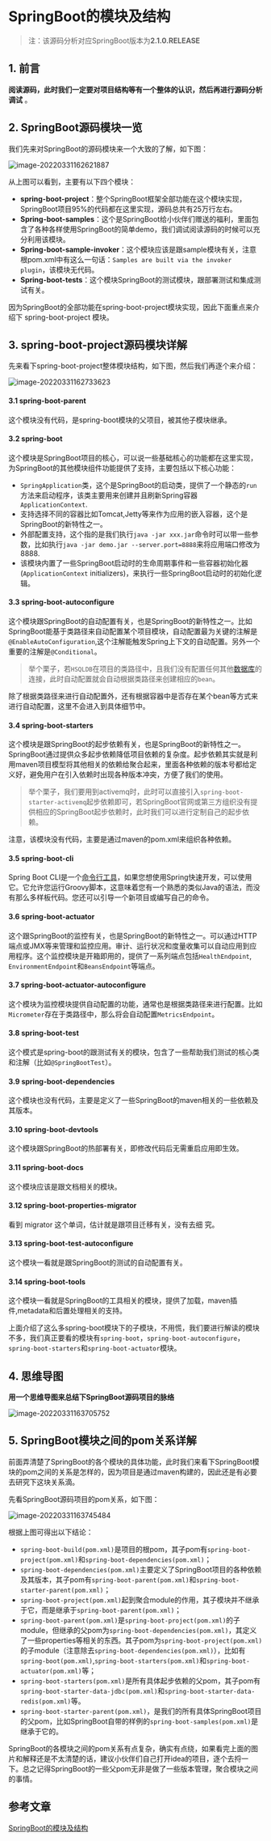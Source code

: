 # SpringBoot的模块及结构

> 注：该源码分析对应SpringBoot版本为**2.1.0.RELEASE**

## **1. 前言**

**阅读源码，此时我们一定要对项目结构等有一个整体的认识，然后再进行源码分析调试** 。

## **2. SpringBoot源码模块一览**

我们先来对SpringBoot的源码模块来一个大致的了解，如下图：

![image-20220331162621887](https://zszblog.oss-cn-beijing.aliyuncs.com/zszblog/image-20220331162621887.png)

从上图可以看到，主要有以下四个模块：

- **spring-boot-project**：整个SpringBoot框架全部功能在这个模块实现，SpringBoot项目95%的代码都在这里实现，源码总共有25万行左右。
- **Spring-boot-samples**：这个是SpringBoot给小伙伴们赠送的福利，里面包含了各种各样使用SpringBoot的简单demo，我们调试阅读源码的时候可以充分利用该模块。
- **Spring-boot-sample-invoker**：这个模块应该是跟sample模块有关，注意根pom.xml中有这么一句话：`Samples are built via the invoker plugin`，该模块无代码。
- **Spring-boot-tests**：这个模块SpringBoot的测试模块，跟部署测试和集成测试有关。

因为SpringBoot的全部功能在spring-boot-project模块实现，因此下面重点来介绍下 spring-boot-project 模块。

## **3.  spring-boot-project源码模块详解**

先来看下spring-boot-project整体模块结构，如下图，然后我们再逐个来介绍：

![image-20220331162733623](https://zszblog.oss-cn-beijing.aliyuncs.com/zszblog/image-20220331162733623.png)

#### **3.1 spring-boot-parent**

这个模块没有代码，是spring-boot模块的父项目，被其他子模块继承。

#### 3.**2 spring-boot**

这个模块是SpringBoot项目的核心，可以说一些基础核心的功能都在这里实现，为SpringBoot的其他模块组件功能提供了支持，主要包括以下核心功能：

- `SpringApplication`类，这个是SpringBoot的启动类，提供了一个静态的`run`方法来启动程序，该类主要用来创建并且刷新Spring容器`ApplicationContext`.
- 支持选择不同的容器比如Tomcat,Jetty等来作为应用的嵌入容器，这个是SpringBoot的新特性之一。
- 外部配置支持，这个指的是我们执行`java -jar xxx.jar`命令时可以带一些参数，比如执行`java -jar demo.jar --server.port=8888`来将应用端口修改为8888.
- 该模块内置了一些SpringBoot启动时的生命周期事件和一些容器初始化器(`ApplicationContext` initializers)，来执行一些SpringBoot启动时的初始化逻辑。

#### 3.**3 spring-boot-autoconfigure**

这个模块跟SpringBoot的自动配置有关，也是SpringBoot的新特性之一。比如SpringBoot能基于类路径来自动配置某个项目模块，自动配置最为关键的注解是`@EnableAutoConfiguration`,这个注解能触发Spring上下文的自动配置。另外一个重要的注解是`@Conditional`。

> 举个栗子，若`HSQLDB`在项目的类路径中，且我们没有配置任何其他[数据库](https://cloud.tencent.com/solution/database?from=10680)的连接，此时自动配置就会自动根据类路径来创建相应的`bean`。

除了根据类路径来进行自动配置外，还有根据容器中是否存在某个bean等方式来进行自动配置，这里不会进入到具体细节中。

#### **3.4 spring-boot-starters**

这个模块是跟SpringBoot的起步依赖有关，也是SpringBoot的新特性之一。SpringBoot通过提供众多起步依赖降低项目依赖的复杂度。起步依赖其实就是利用maven项目模型将其他相关的依赖给聚合起来，里面各种依赖的版本号都给定义好，避免用户在引入依赖时出现各种版本冲突，方便了我们的使用。

> 举个栗子，我们要用到activemq时，此时可以直接引入`spring-boot-starter-activemq`起步依赖即可，若SpringBoot官网或第三方组织没有提供相应的SpringBoot起步依赖时，此时我们可以进行定制自己的起步依赖。

注意，该模块没有代码，主要是通过maven的pom.xml来组织各种依赖。

#### **3.5 spring-boot-cli**

Spring Boot CLI是一个[命令行工具](https://cloud.tencent.com/product/cli?from=10680)，如果您想使用Spring快速开发，可以使用它。它允许您运行Groovy脚本，这意味着您有一个熟悉的类似Java的语法，而没有那么多样板代码。您还可以引导一个新项目或编写自己的命令。

#### **3.6 spring-boot-actuator**

这个跟SpringBoot的监控有关，也是SpringBoot的新特性之一。可以通过HTTP端点或JMX等来管理和监控应用。审计、运行状况和度量收集可以自动应用到应用程序。这个监控模块是开箱即用的，提供了一系列端点包括`HealthEndpoint`, `EnvironmentEndpoint`和`BeansEndpoint`等端点。

#### 3.**7 spring-boot-actuator-autoconfigure**

这个模块为监控模块提供自动配置的功能，通常也是根据类路径来进行配置。比如`Micrometer`存在于类路径中，那么将会自动配置`MetricsEndpoint`。

#### **3.8 spring-boot-test**

这个模式是spring-boot的跟测试有关的模块，包含了一些帮助我们测试的核心类和注解（比如`@SpringBootTest`）。

#### 3.**9 spring-boot-dependencies**

这个模块也没有代码，主要是定义了一些SpringBoot的maven相关的一些依赖及其版本。

#### 3.**10 spring-boot-devtools**

这个模块跟SpringBoot的热部署有关，即修改代码后无需重启应用即生效。

#### 3.**11 spring-boot-docs**

这个模块应该是跟文档相关的模块。

#### **3.12 spring-boot-properties-migrator**

看到 migrator 这个单词，估计就是跟项目迁移有关，没有去细 究。

#### **3.13 spring-boot-test-autoconfigure**

这个模块一看就是跟SpringBoot的测试的自动配置有关。

#### **3.14 spring-boot-tools**

这个模块一看就是SpringBoot的工具相关的模块，提供了加载，maven插件,metadata和后置处理相关的支持。

上面介绍了这么多spring-boot模块下的子模块，不用慌，我们要进行解读的模块不多，我们真正要看的模块有`spring-boot`，`spring-boot-autoconfigure`，`spring-boot-starters`和`spring-boot-actuator`模块。

## 4. 思维导图

**用一个思维导图来总结下SpringBoot源码项目的脉络**

![image-20220331163705752](https://zszblog.oss-cn-beijing.aliyuncs.com/zszblog/image-20220331163705752.png)

## 5. **SpringBoot模块之间的pom关系详解**

前面弄清楚了SpringBoot的各个模块的具体功能，此时我们来看下SpringBoot模块的pom之间的关系是怎样的，因为项目是通过maven构建的，因此还是有必要去研究下这块关系滴。

先看SpringBoot源码项目的pom关系，如下图：

![image-20220331163745484](https://zszblog.oss-cn-beijing.aliyuncs.com/zszblog/image-20220331163745484.png)

根据上图可得出以下结论：

- `spring-boot-build(pom.xml)`是项目的根pom，其子pom有`spring-boot-project(pom.xml)`和`spring-boot-dependencies(pom.xml)`；
- `spring-boot-dependencies(pom.xml)`主要定义了SpringBoot项目的各种依赖及其版本，其子pom有`spring-boot-parent(pom.xml)`和`spring-boot-starter-parent(pom.xml)`；
- `spring-boot-project(pom.xml)`起到聚合module的作用，其子模块并不继承于它，而是继承于`spring-boot-parent(pom.xml)`；
- `spring-boot-parent(pom.xml)`是`spring-boot-project(pom.xml)`的子module，但继承的父pom为`spring-boot-dependencies(pom.xml)`，其定义了一些properties等相关的东西。其子pom为`spring-boot-project(pom.xml)`的子module（注意除去`spring-boot-dependencies(pom.xml)`），比如有`spring-boot(pom.xml)`,`spring-boot-starters(pom.xml)`和`spring-boot-actuator(pom.xml)`等；
- `spring-boot-starters(pom.xml)`是所有具体起步依赖的父pom，其子pom有`spring-boot-starter-data-jdbc(pom.xml)`和`spring-boot-starter-data-redis(pom.xml)`等。
- `spring-boot-starter-parent(pom.xml)`，是我们的所有具体SpringBoot项目的父pom，比如SpringBoot自带的样例的`spring-boot-samples(pom.xml)`是继承于它的。

SpringBoot的各模块之间的pom关系有点复杂，确实有点绕，如果看完上面的图片和解释还是不太清楚的话，建议小伙伴们自己打开idea的项目，逐个去捋一下。总之记得SpringBoot的一些父pom无非是做了一些版本管理，聚合模块之间的事情。

## 参考文章

[SpringBoot的模块及结构](https://cloud.tencent.com/developer/article/1628785)